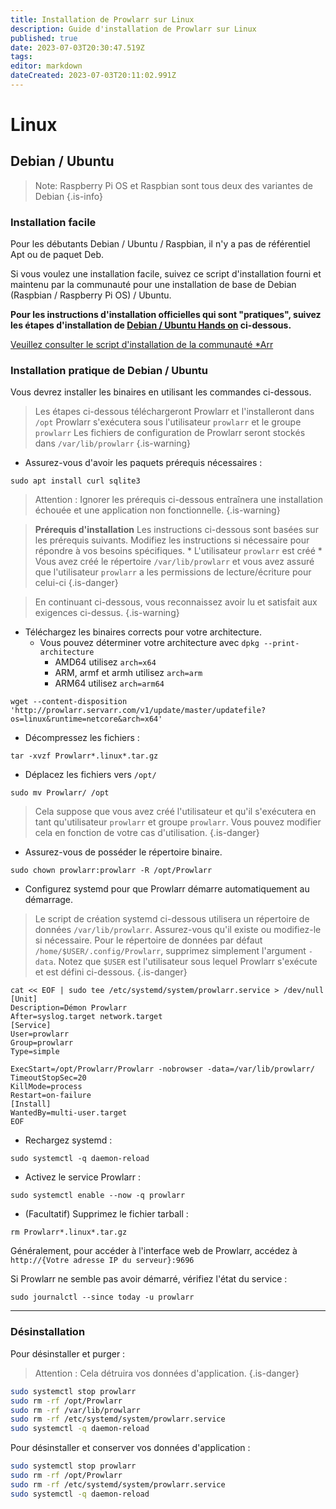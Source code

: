 ```yaml
---
title: Installation de Prowlarr sur Linux
description: Guide d'installation de Prowlarr sur Linux
published: true
date: 2023-07-03T20:30:47.519Z
tags: 
editor: markdown
dateCreated: 2023-07-03T20:11:02.991Z
---
```


# Linux

## Debian / Ubuntu

> Note: Raspberry Pi OS et Raspbian sont tous deux des variantes de Debian {.is-info}

### Installation facile

Pour les débutants Debian / Ubuntu / Raspbian, il n'y a pas de référentiel Apt ou de paquet Deb.

Si vous voulez une installation facile, suivez ce script d'installation fourni et maintenu par la communauté pour une installation de base de Debian (Raspbian / Raspberry Pi OS) / Ubuntu.

**Pour les instructions d'installation officielles qui sont "pratiques", suivez les étapes d'installation de [Debian / Ubuntu Hands on](#debian-ubuntu-hands-on-install) ci-dessous.**

[Veuillez consulter le script d'installation de la communauté \*Arr](/install-script)

### Installation pratique de Debian / Ubuntu

Vous devrez installer les binaires en utilisant les commandes ci-dessous.

> Les étapes ci-dessous téléchargeront Prowlarr et l'installeront dans `/opt`
> Prowlarr s'exécutera sous l'utilisateur `prowlarr` et le groupe `prowlarr`
> Les fichiers de configuration de Prowlarr seront stockés dans `/var/lib/prowlarr`
{.is-warning}

- Assurez-vous d'avoir les paquets prérequis nécessaires :

```shell
sudo apt install curl sqlite3
```

> Attention : Ignorer les prérequis ci-dessous entraînera une installation échouée et une application non fonctionnelle. {.is-warning}

> **Prérequis d'installation**
> Les instructions ci-dessous sont basées sur les prérequis suivants. Modifiez les instructions si nécessaire pour répondre à vos besoins spécifiques.
> \* L'utilisateur `prowlarr` est créé
> \* Vous avez créé le répertoire `/var/lib/prowlarr` et vous avez assuré que l'utilisateur `prowlarr` a les permissions de lecture/écriture pour celui-ci
{.is-danger}

> En continuant ci-dessous, vous reconnaissez avoir lu et satisfait aux exigences ci-dessus. {.is-warning}

- Téléchargez les binaires corrects pour votre architecture.
  - Vous pouvez déterminer votre architecture avec `dpkg --print-architecture`
    - AMD64 utilisez `arch=x64`
    - ARM, armf et armh utilisez `arch=arm`
    - ARM64 utilisez `arch=arm64`

```shell
wget --content-disposition 'http://prowlarr.servarr.com/v1/update/master/updatefile?os=linux&runtime=netcore&arch=x64'
```

- Décompressez les fichiers :

```shell
tar -xvzf Prowlarr*.linux*.tar.gz
```

- Déplacez les fichiers vers `/opt/`

```shell
sudo mv Prowlarr/ /opt
```

> Cela suppose que vous avez créé l'utilisateur et qu'il s'exécutera en tant qu'utilisateur `prowlarr` et groupe `prowlarr`. Vous pouvez modifier cela en fonction de votre cas d'utilisation.
{.is-danger}

- Assurez-vous de posséder le répertoire binaire.

```shell  
sudo chown prowlarr:prowlarr -R /opt/Prowlarr
```

- Configurez systemd pour que Prowlarr démarre automatiquement au démarrage.

> Le script de création systemd ci-dessous utilisera un répertoire de données `/var/lib/prowlarr`. Assurez-vous qu'il existe ou modifiez-le si nécessaire. Pour le répertoire de données par défaut `/home/$USER/.config/Prowlarr`, supprimez simplement l'argument `-data`. Notez que `$USER` est l'utilisateur sous lequel Prowlarr s'exécute et est défini ci-dessous.
{.is-danger}

```shell
cat << EOF | sudo tee /etc/systemd/system/prowlarr.service > /dev/null
[Unit]
Description=Démon Prowlarr
After=syslog.target network.target
[Service]
User=prowlarr
Group=prowlarr
Type=simple

ExecStart=/opt/Prowlarr/Prowlarr -nobrowser -data=/var/lib/prowlarr/
TimeoutStopSec=20
KillMode=process
Restart=on-failure
[Install]
WantedBy=multi-user.target
EOF
```

- Rechargez systemd :

```shell
sudo systemctl -q daemon-reload
```

- Activez le service Prowlarr :

```shell
sudo systemctl enable --now -q prowlarr
```

- (Facultatif) Supprimez le fichier tarball :

```shell
rm Prowlarr*.linux*.tar.gz
```

Généralement, pour accéder à l'interface web de Prowlarr, accédez à `http://{Votre adresse IP du serveur}:9696`

Si Prowlarr ne semble pas avoir démarré, vérifiez l'état du service :

```shell
sudo journalctl --since today -u prowlarr
```

---

### Désinstallation

Pour désinstaller et purger :
> Attention : Cela détruira vos données d'application. {.is-danger}

```bash
sudo systemctl stop prowlarr
sudo rm -rf /opt/Prowlarr
sudo rm -rf /var/lib/prowlarr
sudo rm -rf /etc/systemd/system/prowlarr.service
sudo systemctl -q daemon-reload
```

Pour désinstaller et conserver vos données d'application :

```bash
sudo systemctl stop prowlarr
sudo rm -rf /opt/Prowlarr
sudo rm -rf /etc/systemd/system/prowlarr.service
sudo systemctl -q daemon-reload
```